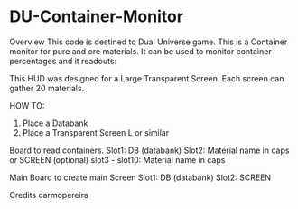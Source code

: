 # DU-Container-Monitor

Overview
This code is destined to Dual Universe game.
This is a Container monitor for pure and ore materials. It can be used to monitor container percentages and it readouts:

This HUD was designed for a Large Transparent Screen. Each screen can gather 20 materials.

HOW TO:
1. Place a Databank
2. Place a Transparent Screen L or similar

Board to read containers.
Slot1: DB (databank)
Slot2: Material name in caps or SCREEN (optional)
slot3 - slot10: Material name in caps

Main Board to create main Screen
Slot1: DB (databank)
Slot2: SCREEN

Credits
carmopereira
